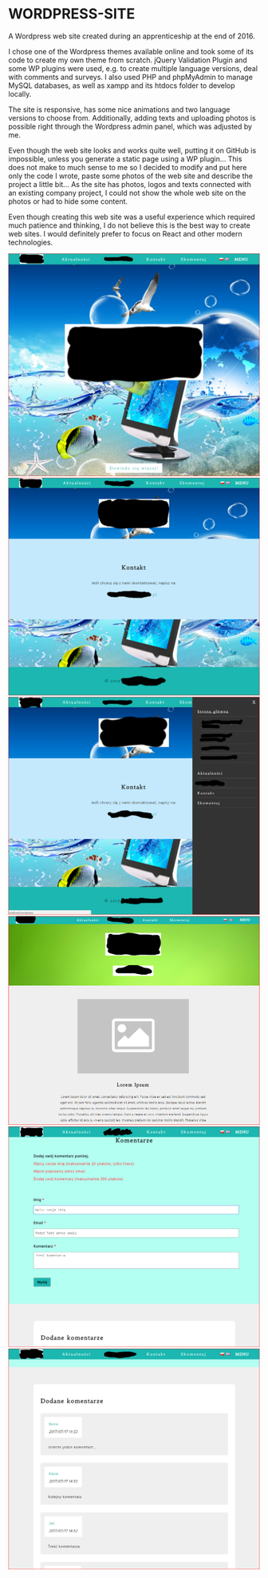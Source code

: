 # WORDPRESS-SITE

A Wordpress web site created during an apprenticeship at the end of 2016.

I chose one of the Wordpress themes available online and took some of its code to create my own theme from scratch. jQuery Validation Plugin and some WP plugins were used, e.g. to create multiple language versions, deal with comments and surveys. I also used PHP and phpMyAdmin to manage MySQL databases, as well as xampp and its htdocs folder to develop locally.

The site is responsive, has some nice animations and two language versions to choose from. Additionally, adding texts and uploading photos is possible right through the Wordpress admin panel, which was adjusted by me.

Even though the web site looks and works quite well, putting it on GitHub is impossible, unless you generate a static page using a WP plugin... This does not make to much sense to me so I decided to modify and put here only the code I wrote, paste some photos of the web site and describe the project a little bit... As the site has photos, logos and texts connected with an existing company project, I could not show the whole web site on the photos or had to hide some content.

Even though creating this web site was a useful experience which required much patience and thinking, I do not believe this is the best way to create web sites. I would definitely prefer to focus on React and other modern technologies.

![screenshot frontpage](/screenshots/frontpage.png)
![screenshot contact](/screenshots/contact.png)
![screenshot menu](/screenshots/menu.png)
![screenshot subpage](/screenshots/subpage.png)
![screenshot comments](/screenshots/comments.png)
![screenshot commentsadded](/screenshots/commentsadded.png)